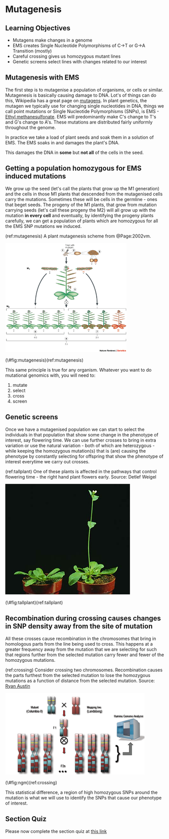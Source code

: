 # Mutagenesis

## Learning Objectives
 
 * Mutagens make changes in a genome
 * EMS creates Single Nucleotide Polymorphisms of C->T or G->A Transition (mostly)
 * Careful crossing gives us homozygous mutant lines
 * Genetic screens select lines with changes related to our interest

## Mutagenesis with EMS

The first step is to mutagenise a population of organisms, or cells or similar. Mutagenesis is basically causing damage to DNA. Lot's of things can do this, Wikipedia has a great page on [mutagens](https://en.wikipedia.org/wiki/Mutagen). In plant genetics, the mutagen we typically use for changing single nucleotides in DNA, things we call point mutations or Single Nucleotide Polymorphisms (SNPs), is EMS - [Ethyl methanesulfonate](https://en.wikipedia.org/wiki/Ethyl_methanesulfonate). EMS will predominantly make C's change to T's and G's change to A's. These mutations are distributed fairly uniformly throughout the genome.

In practice we take a load of plant seeds and soak them in a solution of EMS. The EMS soaks in and damages the plant's DNA. 

This damages the DNA in **some** but **not all** of the cells in the seed.

## Getting a population homozygous for EMS induced mutations

We grow up the seed (let's call the plants that grow up the M1 generation) and the cells in those M1 plants that descended from the mutagenised cells carry the mutations. Sometimes these will be cells in the germline - ones that beget seeds. The progeny of the M1 plants, that grow from mutation carrying seeds (let's call these progeny the M2) will all grow up with the mutation **in every cell** and eventually, by identifying the progeny plants carefully, we can get a population of plants which are homozygous for all the EMS SNP mutations we induced.  

(ref:mutagenesis) A plant mutagenesis scheme from @Page:2002vm.

<div class="figure">
<img src="assets/nrg730-i2.png" alt="(ref:mutagenesis)" width="384" />
<p class="caption">(\#fig:mutagenesis)(ref:mutagenesis)</p>
</div>

This same principle is true for any organism. Whatever you want to do mutational genomics with, you will need to:

 1. mutate
 2. select
 3. cross
 4. screen 

## Genetic screens  

Once we have a mutagenised population we can start to select the individuals in that population that show some change in the phenotype of interest, say flowering time. We can use further crosses to bring in extra variation or use the natural variation - both of which are heterozygous - while keeping the homozygous mutation(s) that is (are) causing the phenotype by constantly selecting for offspring that show the phenotype of interest everytime we carry out crosses.  

(ref:tallplant) One of these plants is affected in the pathways that control flowering time - the right hand plant flowers early. Source: Detlef Weigel

<div class="figure">
<img src="assets/tall_plant.jpg" alt="(ref:tallplant)" width="394" />
<p class="caption">(\#fig:tallplant)(ref:tallplant)</p>
</div>

## Recombination during crossing causes changes in SNP density away from the site of mutation

All these crosses cause recombination in the chromosomes that bring in homologous parts from the line being used to cross. This happens at a greater frequency away from the mutation that we are selecting for such that regions further from the selected mutation carry fewer and fewer of the homozygous mutations.  

(ref:crossing) Consider crossing two chromosomes. Recombination causes the parts furthest from the selected mutation to lose the homozygous mutations as a function of distance from the selected mutation. Source: [Ryan Austin](http://bar.utoronto.ca/ngm/description.html)

<div class="figure">
<img src="assets/ngm.png" alt="(ref:crossing)" width="440" />
<p class="caption">(\#fig:ngm)(ref:crossing)</p>
</div>

This statistical difference, a region of high homozygous SNPs around the mutation is what we will use to identify the SNPs that cause our phenotype of interest.

## Section Quiz

Please now complete the section quiz at [this link](https://goo.gl/forms/RLGLndlcEcoV8c742)
